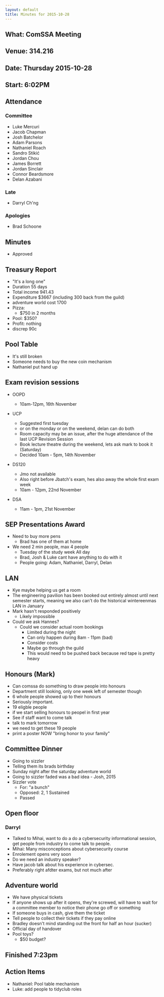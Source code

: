 ```yaml
---
layout: default
title: Minutes for 2015-10-28
---
```


## What: ComSSA Meeting

## Venue: 314.216

## Date: Thursday 2015-10-28

## Start: 6:02PM

## Attendance

### Committee

  * Luke Mercuri
  * Jacob Chapman
  * Josh Batchelor
  * Adam Parsons
  * Nathaniel Roach
  * Sandro Stikić
  * Jordan Chou
  * James Borrett
  * Jordan Sinclair
  * Connor Beardsmore
  * Delan Azabani

### Late

  * Darryl Ch'ng

### Apologies

  * Brad Schoone

## Minutes

  * Approved

## Treasury Report
  
  * "It's a long one"
  * Duration 55 days
  * Total income 941.43
  * Expenditure $3667 (including 300 back from the guild)
  * adventure world cost 1700
  * Pizza: 
    * $750 in 2 months
  * Pool: $350?
  * Profit: nothing
  * discrep 90c

## Pool Table
  * It's still broken
  * Someone needs to buy the new coin mechanism
  * Nathaniel put hand up

## Exam revision sessions 

  * OOPD
	* 10am-12pm, 16th November

  * UCP 
	* Suggested first tuesday
    * or on the monday or on the weekend, delan can do both
	* Room capacity may be an issue, after the huge attendance of the last UCP Revision Session
	* Book lecture theatre during the weekend, lets ask mark to book it (Saturday)
	* Decided 10am - 5pm, 14th November 

  * DS120
	  * Jmo not available
	  * Also right before Jbatch's exam, hes also away the whole first exam week
	  * 10am - 12pm, 22nd November

  * DSA
  	* 11am - 1pm, 21st November

## SEP Presentations Award
  * Need to buy more pens
	* Brad has one of them at home
  * We need 2 min people, max 4 people
    * Tuesday of the study week All day
	* Brad, Josh & Luke cant have anything to do with it
	* People going: Adam, Nathaniel, Darryl, Delan 

## LAN
  * Kye maybe helping us get a room
  * The engineering pavilion has been booked out entirely almost until next semester starts, meaning we also can't do the historical wintereenmas LAN in January
  * Mark hasn't responded positively 
    * Likely impossible
  * Could we ask Hannes?
	* Could we consider actual room bookings
	  * Limited during the night
	  * Can only happen during 8am - 11pm (bad)
	  * Consider costs
	  * Maybe go through the guild
	  * This would need to be pushed back because red tape is pretty heavy

## Honours (Mark)
  * Can comssa do something to draw people into honours
  * Department still looking, only one week left of semester though
  * 6 whole people showed up to their honours 
  * Seriously important. 
  * 19 eligble people
  * if we start selling honours to peopel in first year
  * See if staff want to come talk
  * talk to mark tomorrow
  * we need to get these 19 people
  * print a poster NOW "bring honor to your family" 

## Committee Dinner

  * Going to sizzler
  * Telling them its brads birthday
  * Sunday night after the saturday adventure world
  * Going to sizzler faded was a bad idea - Josh, 2015
  * Sizzler vote
    * For: "a bunch"
	* Opposed: 2, 1 Sustained
	* Passed

## Open floor

### Darryl

  * Talked to Mihai, want to do a do a cybersecurity informational session, get people from industry to come talk to people. 
  * Mihai: Many misconceptions about cybersecurity course
  * Enrolement opens very soon
  * Do we need an industry speaker?
  * Have jacob talk about his experience in cybersec. 
  * Preferably right afdter exams, but not much after

## Adventure world
  * We have physical tickets
  * If anyone shows up after it opens, they're screwed, will have to wait for a committee member to notice their phone go off or something
  * If someone buys in cash, give them the ticket
  * Tell people to collect their tickets if they pay online
  * Bradley doesn't mind standing out the front for half an hour (sucker)
  * Official day of handover
  * Pool toys?
    * $50 budget?

## Finished 7:23pm


## Action Items

  * Nathaniel: Pool table mechanism
  * Luke: add people to tidyclub roles